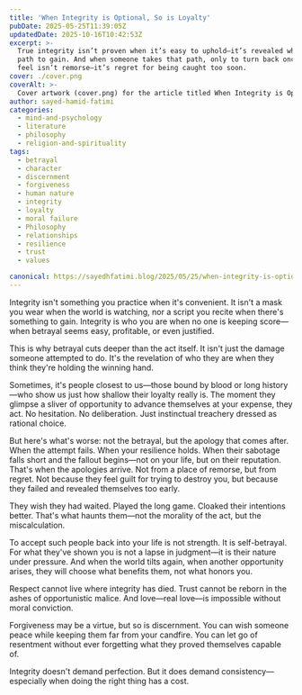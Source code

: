 ```yaml
---
title: 'When Integrity is Optional, So is Loyalty'
pubDate: 2025-05-25T11:39:05Z
updatedDate: 2025-10-16T10:42:53Z
excerpt: >-
  True integrity isn’t proven when it’s easy to uphold—it’s revealed when betrayal is the faster
  path to gain. And when someone takes that path, only to turn back once they’ve failed, what they
  feel isn’t remorse—it’s regret for being caught too soon.
cover: ./cover.png
coverAlt: >-
  Cover artwork (cover.png) for the article titled When Integrity is Optional, So is Loyalty.
author: sayed-hamid-fatimi
categories:
  - mind-and-psychology
  - literature
  - philosophy
  - religion-and-spirituality
tags:
  - betrayal
  - character
  - discernment
  - forgiveness
  - human nature
  - integrity
  - loyalty
  - moral failure
  - Philosophy
  - relationships
  - resilience
  - trust
  - values

canonical: https://sayedhfatimi.blog/2025/05/25/when-integrity-is-optional-so-is-loyalty/
---
```


Integrity isn't something you practice when it's convenient. It isn't a mask you wear when the world is watching, nor a script you recite when there's something to gain. Integrity is who you are when no one is keeping score—when betrayal seems easy, profitable, or even justified.

This is why betrayal cuts deeper than the act itself. It isn't just the damage someone attempted to do. It's the revelation of who they are when they think they're holding the winning hand.

Sometimes, it's people closest to us—those bound by blood or long history—who show us just how shallow their loyalty really is. The moment they glimpse a sliver of opportunity to advance themselves at your expense, they act. No hesitation. No deliberation. Just instinctual treachery dressed as rational choice.

But here's what's worse: not the betrayal, but the apology that comes after. When the attempt fails. When your resilience holds. When their sabotage falls short and the fallout begins—not on your life, but on their reputation. That's when the apologies arrive. Not from a place of remorse, but from regret. Not because they feel guilt for trying to destroy you, but because they failed and revealed themselves too early.

They wish they had waited. Played the long game. Cloaked their intentions better. That's what haunts them—not the morality of the act, but the miscalculation.

To accept such people back into your life is not strength. It is self-betrayal. For what they've shown you is not a lapse in judgment—it is their nature under pressure. And when the world tilts again, when another opportunity arises, they will choose what benefits them, not what honors you.

Respect cannot live where integrity has died. Trust cannot be reborn in the ashes of opportunistic malice. And love—real love—is impossible without moral conviction.

Forgiveness may be a virtue, but so is discernment. You can wish someone peace while keeping them far from your candfire. You can let go of resentment without ever forgetting what they proved themselves capable of.

Integrity doesn't demand perfection. But it does demand consistency—especially when doing the right thing has a cost.
